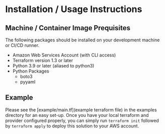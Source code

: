 # Installation / Usage Instructions

## Machine / Container Image Prequisites

The following packages should be installed on your development machine or CI/CD runner.

- Amazon Web Services Account (with CLI access)
- Terraform version 1.3 or later
- Python 3.9 or later (aliased to python3)
- Python Packages
    - boto3
    - pyyaml

## Example

Please see the [example/main.tf](example terraform file) in the examples directory for an easy set-up.  Once you have your local terraform and provider configured properly, you can simply run `terraform init` followed by `terraform apply` to deploy this solution to your AWS account.